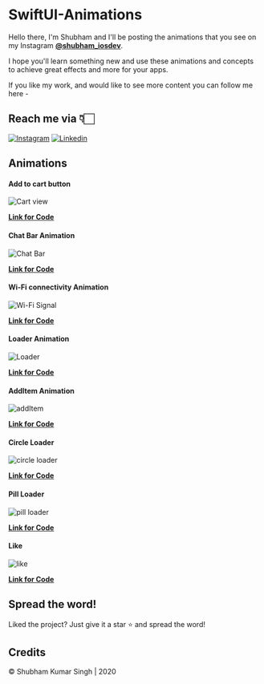 # SwiftUI-Animations

Hello there, I'm Shubham and I'll be posting the animations that you see on my Instagram 
    [**@shubham_iosdev**](https://www.instagram.com/shubham_iosdev/).
    
I hope you'll learn something new and use these animations and concepts to achieve great effects and more for your apps.

If you like my work, and would like to see more content you can follow me here - 


## Reach me via 👇🏻

[![Instagram](https://raw.githubusercontent.com/Shubham0812/Test-Angular/master/docs/insta.png)](https://www.instagram.com/shubham_iosdev/) [![Linkedin](https://raw.githubusercontent.com/Shubham0812/Test-Angular/master/docs/linkedin.png)](https://www.linkedin.com/in/shubham0812/)


## Animations

#### Add to cart button

![Cart view](https://raw.githubusercontent.com/Shubham0812/SwiftUI-Animations/master/SwiftUI-Animations/GIFs/cart.gif?token=AEX3IM6G5W5E5SXZNCXDOAK7FQLG2)

[**Link for Code**](https://github.com/Shubham0812/SwiftUI-Animations/tree/master/SwiftUI-Animations/Cart)

#### Chat Bar Animation

![Chat Bar](https://raw.githubusercontent.com/Shubham0812/SwiftUI-Animations/master/SwiftUI-Animations/GIFs/chat-bar.gif)

[**Link for Code**](https://github.com/Shubham0812/SwiftUI-Animations/tree/master/SwiftUI-Animations/ChatBar)

#### Wi-Fi connectivity Animation

![Wi-Fi Signal](https://raw.githubusercontent.com/Shubham0812/SwiftUI-Animations/master/SwiftUI-Animations/GIFs/wifi.gif)

[**Link for Code**](https://github.com/Shubham0812/SwiftUI-Animations/tree/master/SwiftUI-Animations/Wifi)

#### Loader Animation

![Loader](https://github.com/Shubham0812/SwiftUI-Animations/blob/master/SwiftUI-Animations/GIFs/loader.gif)

[**Link for Code**](https://github.com/Shubham0812/SwiftUI-Animations/tree/master/SwiftUI-Animations/Loader)

#### AddItem Animation

![addItem](https://raw.githubusercontent.com/Shubham0812/SwiftUI-Animations/master/SwiftUI-Animations/GIFs/addView.gif)

[**Link for Code**](https://github.com/Shubham0812/SwiftUI-Animations/tree/master/SwiftUI-Animations/AddView)


#### Circle Loader

![circle loader](https://raw.githubusercontent.com/Shubham0812/SwiftUI-Animations/master/SwiftUI-Animations/GIFs/circle-loader.gif)

[**Link for Code**](https://github.com/Shubham0812/SwiftUI-Animations/tree/master/SwiftUI-Animations/CircleLoader)

#### Pill Loader

![pill loader](https://raw.githubusercontent.com/Shubham0812/SwiftUI-Animations/master/SwiftUI-Animations/GIFs/pill-loader.gif)

[**Link for Code**](https://github.com/Shubham0812/SwiftUI-Animations/tree/master/SwiftUI-Animations/PillLoader)

#### Like

![like](https://raw.githubusercontent.com/Shubham0812/SwiftUI-Animations/master/SwiftUI-Animations/GIFs/likeVIew.gif)

[**Link for Code**](https://github.com/Shubham0812/SwiftUI-Animations/tree/master/SwiftUI-Animations/Like)


## Spread the word!
Liked the project? Just give it a star ⭐️ and spread the word!

## Credits
© Shubham Kumar Singh | 2020
